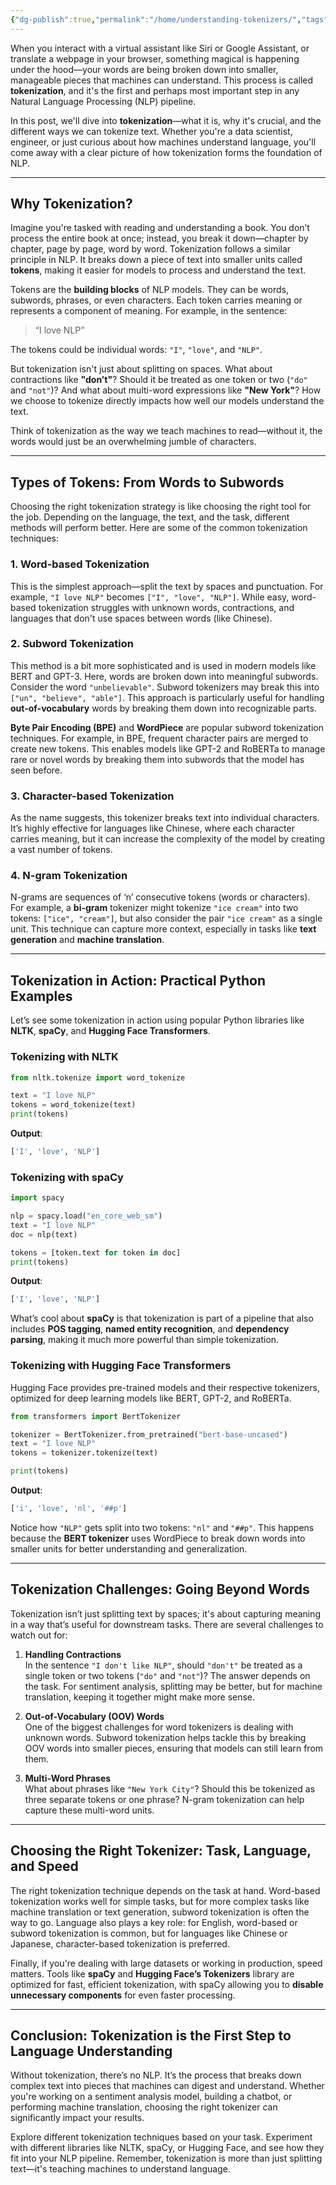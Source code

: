 ```yaml
---
{"dg-publish":true,"permalink":"/home/understanding-tokenizers/","tags":["NLP","Tokenization","NLTK","spaCy","Hugging_Face"]}
---
```



When you interact with a virtual assistant like Siri or Google Assistant, or translate a webpage in your browser, something magical is happening under the hood—your words are being broken down into smaller, manageable pieces that machines can understand. This process is called **tokenization**, and it's the first and perhaps most important step in any Natural Language Processing (NLP) pipeline.

In this post, we'll dive into **tokenization**—what it is, why it's crucial, and the different ways we can tokenize text. Whether you're a data scientist, engineer, or just curious about how machines understand language, you'll come away with a clear picture of how tokenization forms the foundation of NLP.

---

## Why Tokenization?  

Imagine you're tasked with reading and understanding a book. You don’t process the entire book at once; instead, you break it down—chapter by chapter, page by page, word by word. Tokenization follows a similar principle in NLP. It breaks down a piece of text into smaller units called **tokens**, making it easier for models to process and understand the text.

Tokens are the **building blocks** of NLP models. They can be words, subwords, phrases, or even characters. Each token carries meaning or represents a component of meaning. For example, in the sentence:

> “I love NLP”

The tokens could be individual words: `"I"`, `"love"`, and `"NLP"`. 

But tokenization isn't just about splitting on spaces. What about contractions like **"don’t"**? Should it be treated as one token or two (`"do"` and `"not"`)? And what about multi-word expressions like **"New York"**? How we choose to tokenize directly impacts how well our models understand the text.

Think of tokenization as the way we teach machines to read—without it, the words would just be an overwhelming jumble of characters.

---

## Types of Tokens: From Words to Subwords  

Choosing the right tokenization strategy is like choosing the right tool for the job. Depending on the language, the text, and the task, different methods will perform better. Here are some of the common tokenization techniques:

### 1. **Word-based Tokenization**  
   This is the simplest approach—split the text by spaces and punctuation. For example, `"I love NLP"` becomes `["I", "love", "NLP"]`. While easy, word-based tokenization struggles with unknown words, contractions, and languages that don't use spaces between words (like Chinese).  

### 2. **Subword Tokenization**  
   This method is a bit more sophisticated and is used in modern models like BERT and GPT-3. Here, words are broken down into meaningful subwords. Consider the word `"unbelievable"`. Subword tokenizers may break this into `["un", "believe", "able"]`. This approach is particularly useful for handling **out-of-vocabulary** words by breaking them down into recognizable parts.  

   **Byte Pair Encoding (BPE)** and **WordPiece** are popular subword tokenization techniques. For example, in BPE, frequent character pairs are merged to create new tokens. This enables models like GPT-2 and RoBERTa to manage rare or novel words by breaking them into subwords that the model has seen before.

### 3. **Character-based Tokenization**  
   As the name suggests, this tokenizer breaks text into individual characters. It’s highly effective for languages like Chinese, where each character carries meaning, but it can increase the complexity of the model by creating a vast number of tokens.

### 4. **N-gram Tokenization**  
   N-grams are sequences of ‘n’ consecutive tokens (words or characters). For example, a **bi-gram** tokenizer might tokenize `"ice cream"` into two tokens: `["ice", "cream"]`, but also consider the pair `"ice cream"` as a single unit. This technique can capture more context, especially in tasks like **text generation** and **machine translation**.

---

## Tokenization in Action: Practical Python Examples  

Let’s see some tokenization in action using popular Python libraries like **NLTK**, **spaCy**, and **Hugging Face Transformers**.

### Tokenizing with NLTK  

```python
from nltk.tokenize import word_tokenize

text = "I love NLP"
tokens = word_tokenize(text)
print(tokens)
```

**Output**:  
```python
['I', 'love', 'NLP']
```

### Tokenizing with spaCy  

```python
import spacy

nlp = spacy.load("en_core_web_sm")
text = "I love NLP"
doc = nlp(text)

tokens = [token.text for token in doc]
print(tokens)
```

**Output**:  
```python
['I', 'love', 'NLP']
```

What’s cool about **spaCy** is that tokenization is part of a pipeline that also includes **POS tagging**, **named entity recognition**, and **dependency parsing**, making it much more powerful than simple tokenization.

### Tokenizing with Hugging Face Transformers  

Hugging Face provides pre-trained models and their respective tokenizers, optimized for deep learning models like BERT, GPT-2, and RoBERTa.

```python
from transformers import BertTokenizer

tokenizer = BertTokenizer.from_pretrained("bert-base-uncased")
text = "I love NLP"
tokens = tokenizer.tokenize(text)

print(tokens)
```

**Output**:  
```python
['i', 'love', 'nl', '##p']
```

Notice how `"NLP"` gets split into two tokens: `"nl"` and `"##p"`. This happens because the **BERT tokenizer** uses WordPiece to break down words into smaller units for better understanding and generalization.

---

## Tokenization Challenges: Going Beyond Words  

Tokenization isn’t just splitting text by spaces; it's about capturing meaning in a way that’s useful for downstream tasks. There are several challenges to watch out for:

1. **Handling Contractions**  
   In the sentence `"I don't like NLP"`, should `"don't"` be treated as a single token or two tokens (`"do"` and `"not"`)? The answer depends on the task. For sentiment analysis, splitting may be better, but for machine translation, keeping it together might make more sense.

2. **Out-of-Vocabulary (OOV) Words**  
   One of the biggest challenges for word tokenizers is dealing with unknown words. Subword tokenization helps tackle this by breaking OOV words into smaller pieces, ensuring that models can still learn from them.

3. **Multi-Word Phrases**  
   What about phrases like `"New York City"`? Should this be tokenized as three separate tokens or one phrase? N-gram tokenization can help capture these multi-word units.

---

## Choosing the Right Tokenizer: Task, Language, and Speed  

The right tokenization technique depends on the task at hand. Word-based tokenization works well for simple tasks, but for more complex tasks like machine translation or text generation, subword tokenization is often the way to go. Language also plays a key role: for English, word-based or subword tokenization is common, but for languages like Chinese or Japanese, character-based tokenization is preferred.

Finally, if you're dealing with large datasets or working in production, speed matters. Tools like **spaCy** and **Hugging Face’s Tokenizers** library are optimized for fast, efficient tokenization, with spaCy allowing you to **disable unnecessary components** for even faster processing.

---

## Conclusion: Tokenization is the First Step to Language Understanding  

Without tokenization, there’s no NLP. It’s the process that breaks down complex text into pieces that machines can digest and understand. Whether you're working on a sentiment analysis model, building a chatbot, or performing machine translation, choosing the right tokenizer can significantly impact your results.

Explore different tokenization techniques based on your task. Experiment with different libraries like NLTK, spaCy, or Hugging Face, and see how they fit into your NLP pipeline. Remember, tokenization is more than just splitting text—it's teaching machines to understand language.